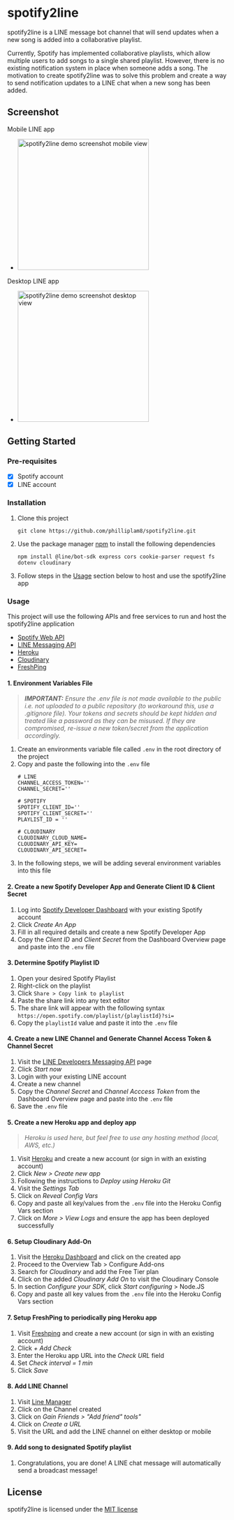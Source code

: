 # spotify2line

spotify2line is a LINE message bot channel that will send updates when a new song is added into a collaborative playlist.

Currently, Spotify has implemented collaborative playlists, which allow multiple users to add songs to a single shared playlist. However, there is no existing notification system in place when someone adds a song. The motivation to create spotify2line was to solve this problem and create a way to send notification updates to a LINE chat when a new song has been added.



## Screenshot
Mobile LINE app 
- <img src='./assets/spotify2line-demo-screenshot-mobile.jpg' alt='spotify2line demo screenshot mobile view' width='300'>

Desktop LINE app 
- <img src='./assets/spotify2line-demo-screenshot.png' alt='spotify2line demo screenshot desktop view' width='300'>

## Getting Started

### Pre-requisites
- [x] Spotify account 
- [x] LINE account

### Installation
1. Clone this project
    ```console
    git clone https://github.com/philliplam8/spotify2line.git
    ```
2. Use the package manager [npm](https://www.npmjs.com/) to install the following dependencies
    ```console
    npm install @line/bot-sdk express cors cookie-parser request fs dotenv cloudinary
    ```
3. Follow steps in the [Usage](#Usage) section below to host and use the spotify2line app

### Usage
This project will use the following APIs and free services to run and host the spotify2line application
- [Spotify Web API](https://developer.spotify.com/documentation/web-api/reference/#/)
- [LINE Messaging API](https://developers.line.biz/en/services/messaging-api/)
- [Heroku](https://www.heroku.com/)
- [Cloudinary](https://cloudinary.com/)
- [FreshPing](https://app.freshping.io/)

#### 1. Environment Variables File
> ***IMPORTANT:*** *Ensure the .env file is not made available to the public i.e. not uploaded to a public repository (to workaround this, use a .gitignore file). Your tokens and secrets should be kept hidden and treated like a password as they can be misused. If they are compromised, re-issue a new token/secret from the application accordingly.*
1. Create an environments variable file called `.env` in the root directory of the project
2. Copy and paste the following into the `.env` file
    ```.env
    # LINE
    CHANNEL_ACCESS_TOKEN=''
    CHANNEL_SECRET=''

    # SPOTIFY
    SPOTIFY_CLIENT_ID=''
    SPOTIFY_CLIENT_SECRET=''
    PLAYLIST_ID = ''

    # CLOUDINARY
    CLOUDINARY_CLOUD_NAME=
    CLOUDINARY_API_KEY=
    CLOUDINARY_API_SECRET=
    ```
3. In the following steps, we will be adding several environment variables into this file

#### 2. Create a new Spotify Developer App and Generate Client ID & Client Secret
1. Log into [Spotify Developer Dashboard](https://developer.spotify.com/dashboard/) with your existing Spotify account
2. Click *Create An App*
3. Fill in all required details and create a new Spotify Developer App
4. Copy the *Client ID* and *Client Secret* from the Dashboard Overview page and paste into the `.env` file

#### 3. Determine Spotify Playlist ID
1. Open your desired Spotify Playlist
2. Right-click on the playlist
3. Click `Share > Copy link to playlist`
4. Paste the share link into any text editor
5. The share link will appear with the following syntax `https://open.spotify.com/playlist/{playlistId}?si=`
6. Copy the `playlistId` value and paste it into the `.env` file 

#### 4. Create a new LINE Channel and Generate Channel Access Token & Channel Secret
1. Visit the [LINE Developers Messaging API](https://developers.line.biz/en/services/messaging-api/) page 
2. Click *Start now*
3. Login with your existing LINE account
4. Create a new channel
5. Copy the *Channel Secret* and *Channel Acccess Token* from the Dashboard Overview page and paste into the `.env` file
6. Save the `.env` file

#### 5. Create a new Heroku app and deploy app
> _Heroku is used here, but feel free to use any hosting method (local, AWS, etc.)_
1. Visit [Heroku](https://id.heroku.com/login) and create a new account (or sign in with an existing account)
2. Click *New > Create new app*
3. Following the instructions to *Deploy using Heroku Git*
4. Visit the *Settings Tab*
5. Click on *Reveal Config Vars*
6. Copy and paste all key/values from the `.env` file into the Heroku Config Vars section
7. Click on *More > View Logs* and ensure the app has been deployed successfully

#### 6. Setup Cloudinary Add-On
1. Visit the [Heroku Dashboard](https://dashboard.heroku.com/apps) and click on the created app
2. Proceed to the Overview Tab > Configure Add-ons
3. Search for *Cloudinary* and add the Free Tier plan
4. Click on the added *Cloudinary Add On* to visit the Cloudinary Console
5. In section *Configure your SDK*, click *Start configuring* > Node.JS
6. Copy and paste all key values from the `.env` file into the Heroku Config Vars section

#### 7. Setup FreshPing to periodically ping Heroku app
1. Visit [Freshping](https://app.freshping.io/) and create a new account (or sign in with an existing account)
2. Click *+ Add Check*
3. Enter the Heroku app URL into the *Check URL* field
4. Set *Check interval = 1 min*
5. Click *Save*

#### 8. Add LINE Channel
1. Visit [Line Manager](https://manager.line.biz/) 
2. Click on the Channel created
3. Click on *Gain Friends > "Add friend" tools"*
4. Click on *Create a URL*
5. Visit the URL and add the LINE channel on either desktop or mobile

#### 9. Add song to designated Spotify playlist
1. Congratulations, you are done! A LINE chat message will automatically send a broadcast message!

## License
spotify2line is licensed under the [MIT license](https://github.com/philliplam8/spotify2line/blob/main/LICENSE.txt)